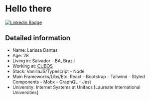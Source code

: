 # Hello there

[![Linkedin Badge](https://img.shields.io/badge/-LinkedIn-blue?style=flat-square&logo=Linkedin&logoColor=white&link=https://www.linkedin.com/in/larissa-dantas-8490baa1/)](https://www.linkedin.com/in/larissa-dantas-8490baa1/)


## Detailed information
- Name: Larissa Dantas
- Age: 28
- Living in: Salvador - BA, Brazil
- Working at: [CUBOS](https://cubos.io/)
- Stack: VanillaJS/Typescript - Node
- Main Frameworks/Libs/Etc: React - Bootstrap - Tailwind - Styled Components - Mobx - GraphQL - Jest
- University: Internet Systems at Unifacs [Laureate International Universities] 

